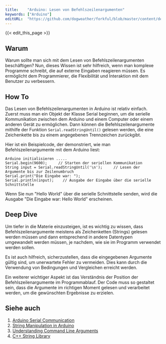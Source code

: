 ```yaml
---
title:    "Arduino: Lesen von Befehlszeilenargumenten"
keywords: ["Arduino"]
editURL:  "https://github.com/dogweather/forkful/blob/master/content/de/arduino/reading-command-line-arguments.md"
---
```


{{< edit_this_page >}}

## Warum
Warum sollte man sich mit dem Lesen von Befehlszeilenargumenten beschäftigen? Nun, dieses Wissen ist sehr hilfreich, wenn man komplexe Programme schreibt, die auf externe Eingaben reagieren müssen. Es ermöglicht dem Programmierer, die Flexibilität und Interaktion mit dem Benutzer zu verbessern.

## How To
Das Lesen von Befehlszeilenargumenten in Arduino ist relativ einfach. Zuerst muss man ein Objekt der Klasse Serial beginnen, um die serielle Kommunikation zwischen dem Arduino und einem Computer oder einem anderen Gerät zu ermöglichen. Dann können die Befehlszeilenargumente mithilfe der Funktion `Serial.readStringUntil()` gelesen werden, die eine Zeichenkette bis zu einem angegebenen Trennzeichen zurückgibt.

Hier ist ein Beispielcode, der demonstriert, wie man Befehlszeilenargumente mit dem Arduino liest:

```
Arduino initialisieren .....
Serial.begin(9600);     // Starten der seriellen Kommunikation
String input = Serial.readStringUntil('\n');     // Lesen der Argumente bis zur Zeilenumbruch
Serial.print("Die Eingabe war: ");
Serial.println(input);    // Ausgabe der Eingabe über die serielle Schnittstelle
```

Wenn Sie nun "Hello World" über die serielle Schnittstelle senden, wird die Ausgabe "Die Eingabe war: Hello World" erscheinen.

## Deep Dive
Um tiefer in die Materie einzusteigen, ist es wichtig zu wissen, dass Befehlszeilenargumente meistens als Zeichenketten (Strings) gelesen werden müssen und dann entsprechend in andere Datentypen umgewandelt werden müssen, je nachdem, wie sie im Programm verwendet werden sollen.

Es ist auch hilfreich, sicherzustellen, dass die eingegebenen Argumente gültig sind, um unerwartete Fehler zu vermeiden. Dies kann durch die Verwendung von Bedingungen und Vergleichen erreicht werden.

Ein weiterer wichtiger Aspekt ist das Verständnis der Position der Befehlszeilenargumente im Programmablauf. Der Code muss so gestaltet sein, dass die Argumente im richtigen Moment gelesen und verarbeitet werden, um die gewünschten Ergebnisse zu erzielen.

## Siehe auch
1. [Arduino Serial Communication](https://www.arduino.cc/en/Tutorial/SerialCommunication)
2. [String Manipulation in Arduino](https://www.arduino.cc/en/Tutorial/String) 
3. [Understanding Command Line Arguments](https://www.gnu.org/software/libc/manual/html_node/Command_002dLine-Arguments.html)
4. [C++ String Library](https://www.cplusplus.com/reference/string/string/)